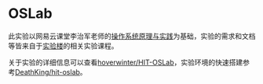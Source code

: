 OSLab
===

此实验以网易云课堂李治军老师的[操作系统原理与实践](http://mooc.study.163.com/course/HIT-1000002004#/info)为基础，实验的需求和文档等皆来自于[实验楼](https://www.shiyanlou.com/courses/115)的相关实验课程。

关于实验的详细信息可以查看[hoverwinter/HIT-OSLab](https://github.com/hoverwinter/HIT-OSLab)，实验环境的快速搭建参考[DeathKing/hit-oslab](https://github.com/DeathKing/hit-oslab)。
